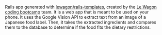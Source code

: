 Rails app generated with [lewagon/rails-templates](https://github.com/lewagon/rails-templates), created by the [Le Wagon coding bootcamp](https://www.lewagon.com) team.
It is a web app that is meant to be used on your phone. It uses the Google Vision API to extract text from an image of a Japanese food label. Then, it takes the extracted ingredients and compares them to the database to determine if the food fits the dietary restrictions.
